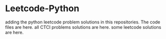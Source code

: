 # Leetcode-Python
adding the python leetcode problem solutions in this repositories. 
The code files are here.
all CTCI problems solutions are here.
some leetcode solutions are here.







































































































































































































































































































































































































































































































































































































































































































































































































































































































































































































